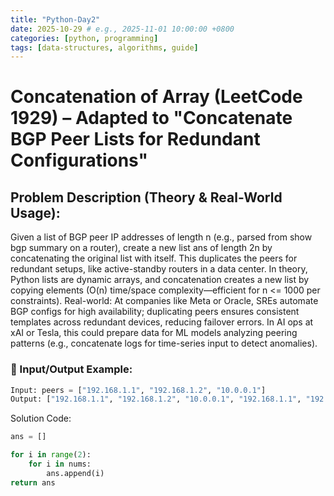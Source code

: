 ```yaml
---
title: "Python-Day2"
date: 2025-10-29 # e.g., 2025-11-01 10:00:00 +0800
categories: [python, programming]
tags: [data-structures, algorithms, guide]
---
```


# Concatenation of Array (LeetCode 1929) – Adapted to "Concatenate BGP Peer Lists for Redundant Configurations"
## Problem Description (Theory & Real-World Usage):
Given a list of BGP peer IP addresses of length n (e.g., parsed from show bgp summary on a router), create a new list ans of length 2n by concatenating the original list with itself. This duplicates the peers for redundant setups, like active-standby routers in a data center. In theory, Python lists are dynamic arrays, and concatenation creates a new list by copying elements (O(n) time/space complexity—efficient for n <= 1000 per constraints). Real-world: At companies like Meta or Oracle, SREs automate BGP configs for high availability; duplicating peers ensures consistent templates across redundant devices, reducing failover errors. In AI ops at xAI or Tesla, this could prepare data for ML models analyzing peering patterns (e.g., concatenate logs for time-series input to detect anomalies).
### 🧩 Input/Output Example:
```python
Input: peers = ["192.168.1.1", "192.168.1.2", "10.0.0.1"]
Output: ["192.168.1.1", "192.168.1.2", "10.0.0.1", "192.168.1.1", "192.168.1.2", "10.0.0.1"]
```

Solution Code:

```python
ans = []

for i in range(2):
    for i in nums:
        ans.append(i)
return ans

```
